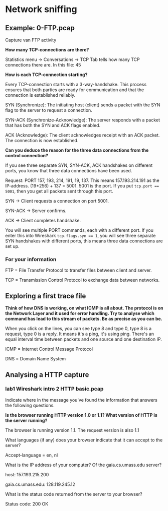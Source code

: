 # Network sniffing

## Example: 0-FTP.pcap

Capture van FTP activity

**How many TCP-connections are there?**

Statistics menu -> Conversations -> TCP Tab tells how many TCP connections there are. In this file: 45

**How is each TCP-connection starting?**

Every TCP-connection starts with a 3-way-handshake. This process ensures that both parties are ready for communication and that the connection is established reliably.

SYN (Synchronize): The initiating host (client) sends a packet with the SYN flag to the server to request a connection.

SYN-ACK (Synchronize-Acknowledge): The server responds with a packet that has both the SYN and ACK flags enabled.

ACK (Acknowledge): The client acknowledges receipt with an ACK packet. The connection is now established.

**Can you deduce the reason for the three data connections from the control connection?**

If you see three separate SYN, SYN-ACK, ACK handshakes on different ports, you know that three data connections have been used.

Request: PORT 157, 193, 214, 191, 19, 137. This means 157.193.214.191 as the IP-address. (19\*256) + 137 = 5001. 5001 is the port. If you put `tcp.port == 5001`, then you get all packets sent through this port.

SYN → Client requests a connection on port 5001.

SYN-ACK → Server confirms.

ACK → Client completes handshake.

You will see multiple PORT commands, each with a different port. If you enter this into Wireshark `tcp.flags.syn == 1`, you will see three separate SYN handshakes with different ports, this means three data connections are set up.

### For your information

FTP = File Transfer Protocol to transfer files between client and server.

TCP = Transmission Control Protocol to exchange data between networks.

## Exploring a first trace file

**Think of how DNS is working, on what ICMP is all about. The protocol is on the Network Layer and it used for error handling. Try to analyse which command has lead to this stream of packets. Be as precise as you can be.**

When you click on the lines, you can see type 8 and type 0, type 8 is a request, type 0 is a reply. It means it's a ping, it's using ping. There's an equal interval time between packets and one source and one destination IP.

ICMP = Internet Control Message Protocol

DNS = Domain Name System

## Analysing a HTTP capture

### lab1 Wireshark intro 2 HTTP basic.pcap

Indicate where in the message you've found the information that answers the following questions.

**Is the browser running HTTP version 1.0 or 1.1? What version of HTTP is the server running?**

The browser is running version 1.1. The request version is also 1.1

What languages (if any) does your browser indicate that it can accept to the server?

Accept-language = en, nl

What is the IP address of your computer? Of the gaia.cs.umass.edu server?

host: 157.193.215.200

gaia.cs.umass.edu: 128.119.245.12

What is the status code returned from the server to your browser?

Status code: 200 OK
